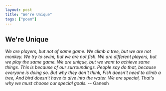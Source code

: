 ```yaml
---
layout: post
title: "We're Unique"
tags: ["poem"]
---
```


## We're Unique

*We are players, but not of same game.*
*We climb a tree, but we are not monkey.*
*We try to swim, but we are not fish.*
*We are different players, but we play the same game.*
*We are unique, but we want to achieve same things.*
*This is because of our surroundings.*
*People say do that, because everyone is doing so.*
*But why they don't think, Fish doesn't need to climb a tree,*
*And bird doesn't have to dive into the water.*
*We are special, That's why we must choose our special goals.*
-- Ganesh
